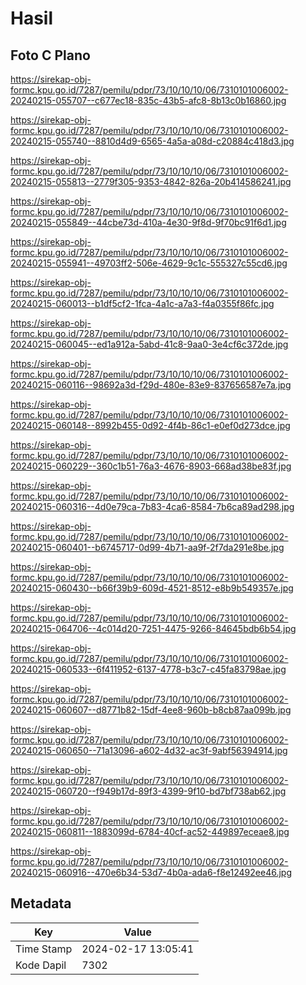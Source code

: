 # Hasil

## Foto C Plano

https://sirekap-obj-formc.kpu.go.id/7287/pemilu/pdpr/73/10/10/10/06/7310101006002-20240215-055707--c677ec18-835c-43b5-afc8-8b13c0b16860.jpg

https://sirekap-obj-formc.kpu.go.id/7287/pemilu/pdpr/73/10/10/10/06/7310101006002-20240215-055740--8810d4d9-6565-4a5a-a08d-c20884c418d3.jpg

https://sirekap-obj-formc.kpu.go.id/7287/pemilu/pdpr/73/10/10/10/06/7310101006002-20240215-055813--2779f305-9353-4842-826a-20b414586241.jpg

https://sirekap-obj-formc.kpu.go.id/7287/pemilu/pdpr/73/10/10/10/06/7310101006002-20240215-055849--44cbe73d-410a-4e30-9f8d-9f70bc91f6d1.jpg

https://sirekap-obj-formc.kpu.go.id/7287/pemilu/pdpr/73/10/10/10/06/7310101006002-20240215-055941--49703ff2-506e-4629-9c1c-555327c55cd6.jpg

https://sirekap-obj-formc.kpu.go.id/7287/pemilu/pdpr/73/10/10/10/06/7310101006002-20240215-060013--b1df5cf2-1fca-4a1c-a7a3-f4a0355f86fc.jpg

https://sirekap-obj-formc.kpu.go.id/7287/pemilu/pdpr/73/10/10/10/06/7310101006002-20240215-060045--ed1a912a-5abd-41c8-9aa0-3e4cf6c372de.jpg

https://sirekap-obj-formc.kpu.go.id/7287/pemilu/pdpr/73/10/10/10/06/7310101006002-20240215-060116--98692a3d-f29d-480e-83e9-837656587e7a.jpg

https://sirekap-obj-formc.kpu.go.id/7287/pemilu/pdpr/73/10/10/10/06/7310101006002-20240215-060148--8992b455-0d92-4f4b-86c1-e0ef0d273dce.jpg

https://sirekap-obj-formc.kpu.go.id/7287/pemilu/pdpr/73/10/10/10/06/7310101006002-20240215-060229--360c1b51-76a3-4676-8903-668ad38be83f.jpg

https://sirekap-obj-formc.kpu.go.id/7287/pemilu/pdpr/73/10/10/10/06/7310101006002-20240215-060316--4d0e79ca-7b83-4ca6-8584-7b6ca89ad298.jpg

https://sirekap-obj-formc.kpu.go.id/7287/pemilu/pdpr/73/10/10/10/06/7310101006002-20240215-060401--b6745717-0d99-4b71-aa9f-2f7da291e8be.jpg

https://sirekap-obj-formc.kpu.go.id/7287/pemilu/pdpr/73/10/10/10/06/7310101006002-20240215-060430--b66f39b9-609d-4521-8512-e8b9b549357e.jpg

https://sirekap-obj-formc.kpu.go.id/7287/pemilu/pdpr/73/10/10/10/06/7310101006002-20240215-064706--4c014d20-7251-4475-9266-84645bdb6b54.jpg

https://sirekap-obj-formc.kpu.go.id/7287/pemilu/pdpr/73/10/10/10/06/7310101006002-20240215-060533--6f411952-6137-4778-b3c7-c45fa83798ae.jpg

https://sirekap-obj-formc.kpu.go.id/7287/pemilu/pdpr/73/10/10/10/06/7310101006002-20240215-060607--d8771b82-15df-4ee8-960b-b8cb87aa099b.jpg

https://sirekap-obj-formc.kpu.go.id/7287/pemilu/pdpr/73/10/10/10/06/7310101006002-20240215-060650--71a13096-a602-4d32-ac3f-9abf56394914.jpg

https://sirekap-obj-formc.kpu.go.id/7287/pemilu/pdpr/73/10/10/10/06/7310101006002-20240215-060720--f949b17d-89f3-4399-9f10-bd7bf738ab62.jpg

https://sirekap-obj-formc.kpu.go.id/7287/pemilu/pdpr/73/10/10/10/06/7310101006002-20240215-060811--1883099d-6784-40cf-ac52-449897eceae8.jpg

https://sirekap-obj-formc.kpu.go.id/7287/pemilu/pdpr/73/10/10/10/06/7310101006002-20240215-060916--470e6b34-53d7-4b0a-ada6-f8e12492ee46.jpg


## Metadata

| Key        | Value               |
| ---------- | ------------------- |
| Time Stamp | 2024-02-17 13:05:41 |
| Kode Dapil | 7302                |



